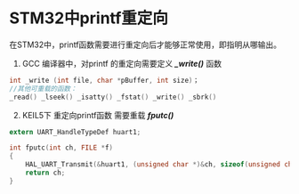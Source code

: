 # STM32中printf重定向
在STM32中，printf函数需要进行重定向后才能够正常使用，即指明从哪输出。
1. GCC 编译器中，对printf 的重定向需要定义 ***_write()*** 函数

```c
int _write (int file, char *pBuffer, int size)；
//其他可重载的函数：
_read() _lseek() _isatty() _fstat() _write() _sbrk()
```


2. KEIL5下  重定向printf函数 需要重载 ***fputc()***

```c
extern UART_HandleTypeDef huart1;

int fputc(int ch, FILE *f)
{
	HAL_UART_Transmit(&huart1, (unsigned char *)&ch, sizeof(unsigned char), 100);
	return ch;
}
```
